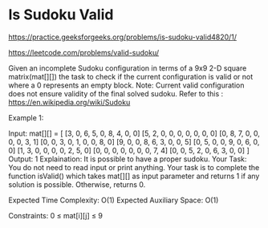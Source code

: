 # Is Sudoku Valid


https://practice.geeksforgeeks.org/problems/is-sudoku-valid4820/1/

https://leetcode.com/problems/valid-sudoku/


Given an incomplete Sudoku configuration in terms of a 9x9  2-D square matrix(mat[][]) the task to check if the current configuration is valid or not where a 0 represents an empty block.
Note: Current valid configuration does not ensure validity of the final solved sudoku. 
Refer to this : https://en.wikipedia.org/wiki/Sudoku

Example 1:

Input: mat[][] = [
[3, 0, 6, 5, 0, 8, 4, 0, 0]
[5, 2, 0, 0, 0, 0, 0, 0, 0]
[0, 8, 7, 0, 0, 0, 0, 3, 1]
[0, 0, 3, 0, 1, 0, 0, 8, 0]
[9, 0, 0, 8, 6, 3, 0, 0, 5]
[0, 5, 0, 0, 9, 0, 6, 0, 0]
[1, 3, 0, 0, 0, 0, 2, 5, 0]
[0, 0, 0, 0, 0, 0, 0, 7, 4]
[0, 0, 5, 2, 0, 6, 3, 0, 0]
]
Output: 1
Explaination: It is possible to have a
proper sudoku.
Your Task:
You do not need to read input or print anything. Your task is to complete the function isValid() which takes mat[][] as input parameter and returns 1 if any solution is possible. Otherwise, returns 0.

Expected Time Complexity: O(1)
Expected Auxiliary Space: O(1)

Constraints:
0 ≤ mat[i][j] ≤ 9
